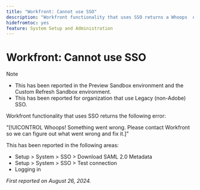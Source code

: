 ```yaml
---
title: "Workfront: Cannot use SSO"
description: "Workfront functionality that uses SSO returns a Whoops  error."
hidefromtoc: yes
feature: System Setup and Administration
---
```


# Workfront: Cannot use SSO

>[!NOTE]
>
>* This has been reported in the Preview Sandbox environment and the Custom Refresh Sandbox environment.
>* This has been reported for organization that use Legacy (non-Adobe) SSO.

Workfront functionality that uses SSO returns the following error:

"[!UICONTROL Whoops! Something went wrong. Please contact Workfront so we can figure out what went wrong and fix it.]"

This has been reported in the following areas:

* Setup > System > SSO > Download SAML 2.0 Metadata
* Setup > System > SSO > Test connection
* Logging in

_First reported on August 26, 2024._
